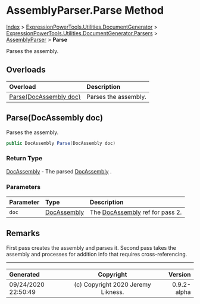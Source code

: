 ﻿# AssemblyParser.Parse Method

[Index](../index.md) > [ExpressionPowerTools.Utilities.DocumentGenerator](ExpressionPowerTools.Utilities.DocumentGenerator.a.md) > [ExpressionPowerTools.Utilities.DocumentGenerator.Parsers](ExpressionPowerTools.Utilities.DocumentGenerator.Parsers.n.md) > [AssemblyParser](ExpressionPowerTools.Utilities.DocumentGenerator.Parsers.AssemblyParser.cs.md) > **Parse**

Parses the assembly.

## Overloads

| Overload | Description |
| :-- | :-- |
| [Parse(DocAssembly doc)](#parsedocassembly-doc) | Parses the assembly. |
## Parse(DocAssembly doc)

Parses the assembly.

```csharp
public DocAssembly Parse(DocAssembly doc)
```

### Return Type

 [DocAssembly](ExpressionPowerTools.Utilities.DocumentGenerator.Hierarchy.DocAssembly.cs.md)  - The parsed [DocAssembly](ExpressionPowerTools.Utilities.DocumentGenerator.Hierarchy.DocAssembly.cs.md) .

### Parameters

| Parameter | Type | Description |
| :-- | :-- | :-- |
| `doc` | [DocAssembly](ExpressionPowerTools.Utilities.DocumentGenerator.Hierarchy.DocAssembly.cs.md) | The [DocAssembly](ExpressionPowerTools.Utilities.DocumentGenerator.Hierarchy.DocAssembly.cs.md) ref for pass 2. |


## Remarks

First pass creates the assembly and parses it. Second pass takes the
            assembly and processes for addition info that requires cross-referencing.


---

| Generated | Copyright | Version |
| :-- | :-: | --: |
| 09/24/2020 22:50:49 | (c) Copyright 2020 Jeremy Likness. | 0.9.2-alpha |
